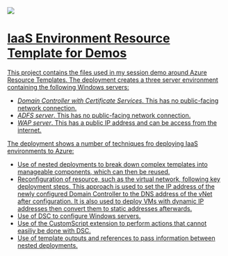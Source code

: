 <a href="https://portal.azure.com/#create/Microsoft.Template/uri/https%3A%2F%2Fraw.githubusercontent.com%2Frikhepworth%2FResourceTemplates%2Fmaster%2FIaaSDeployforDemo%2FIaaSDeployforDemo%2FTemplates%2Fazuredeploy.json" target="_blank">
    <img src="http://azuredeploy.net/deploybutton.png"/>

# IaaS Environment Resource Template for Demos #
This project contains the files used in my session demo around Azure Resource Templates.
The deployment creates a three server environment containing the following Windows servers:
* *Domain Controller with Certificate Services*. This has no public-facing network connection.
* *ADFS server*. This has no public-facing network connection.
* *WAP server*. This has a public IP address and can be access from the internet.

The deployment shows a number of techniques fro deploying IaaS environments to Azure:
* Use of nested deployments to break down complex templates into manageable components, which can then be reused.
* Reconfiguration of resource, such as the virtual network, following key deployment steps. This approach is used to set the IP address of the newly configured Domain Controller to the DNS address of the vNet after configuration. It is also used to deploy VMs with dynamic IP addresses then convert them to static addresses afterwards.
* Use of DSC to configure Windows servers.
* Use of the CustomScript extension to perform actions that cannot easiliy be done with DSC.
* Use of template outputs and references to pass information between nested deployments.

